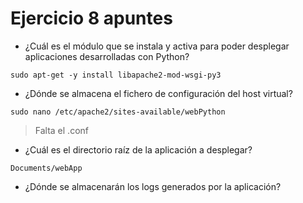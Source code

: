 



# Ejercicio 8 apuntes

- ¿Cuál es el módulo que se instala y activa para poder desplegar aplicaciones
desarrolladas con Python?

~~~
sudo apt-get -y install libapache2-mod-wsgi-py3
~~~

- ¿Dónde se almacena el fichero de configuración del host virtual?

~~~
sudo nano /etc/apache2/sites-available/webPython
~~~

> Falta el .conf

- ¿Cuál es el directorio raíz de la aplicación a desplegar?
~~~
Documents/webApp
~~~

- ¿Dónde se almacenarán los logs generados por la aplicación?


